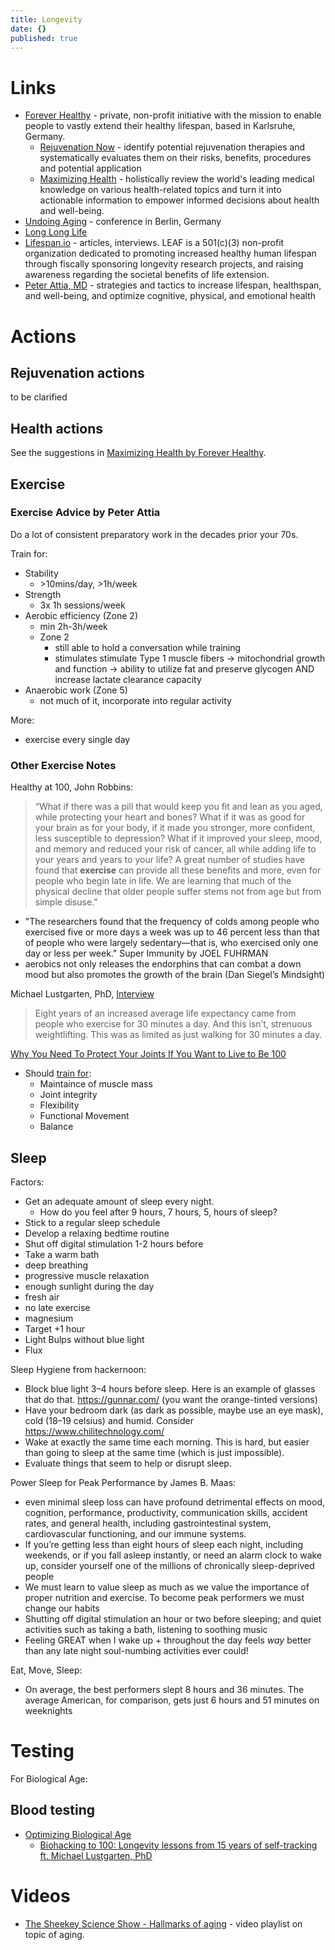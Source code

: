 ```yaml
---
title: Longevity
date: {}
published: true
---
```


# Links

* [Forever Healthy](https://www.forever-healthy.org/home.html) - private, non-profit initiative with the mission to enable people to vastly extend their healthy lifespan, based in Karlsruhe, Germany.
  * [Rejuvenation Now](https://www.forever-healthy.org/rejuvenation-now.html) - identify potential rejuvenation therapies and systematically evaluates them on their risks, benefits, procedures and potential application
  * [Maximizing Health](https://www.forever-healthy.org/maximizing-health.html) - holistically review the world's leading medical knowledge on various health-related topics and turn it into actionable information to empower informed decisions about health and well-being.
* [Undoing Aging](https://www.undoing-aging.org/) - conference in Berlin, Germany
* [Long Long Life](http://www.longlonglife.org/en/)
* [Lifespan.io](https://lifespan.io/) - articles, interviews. LEAF is a 501(c)(3) non-profit organization dedicated to promoting increased healthy human lifespan through fiscally sponsoring longevity research projects, and raising awareness regarding the societal benefits of life extension.
* [Peter Attia, MD](https://peterattiamd.com/) - strategies and tactics to increase lifespan, healthspan, and well-being, and optimize cognitive, physical, and emotional health


# Actions

## Rejuvenation actions

to be clarified

## Health actions

See the suggestions in [Maximizing Health by Forever Healthy](https://www.forever-healthy.org/maximizing-health.html).

## Exercise

### Exercise Advice by Peter Attia

Do a lot of consistent preparatory work in the decades prior your 70s.

Train for:
* Stability
  * \>10mins/day, >1h/week
* Strength
  * 3x 1h sessions/week
* Aerobic efficiency (Zone 2)
  * min 2h-3h/week
  * Zone 2
    * still able to hold a conversation while training
    * stimulates stimulate Type 1 muscle fibers -> mitochondrial growth and function -> ability to utilize fat and preserve glycogen AND increase lactate clearance capacity
* Anaerobic work (Zone 5)
  * not much of it, incorporate into regular activity

More:
* exercise every single day

### Other Exercise Notes
Healthy at 100, John Robbins:
>    “What if there was a pill that would keep you fit and lean as you aged, while protecting your heart and bones? What if it was as good for your brain as for your body, if it made you stronger, more confident, less susceptible to depression? What if it improved your sleep, mood, and memory and reduced your risk of cancer, all while adding life to your years and years to your life? A great number of studies have found that **exercise** can provide all these benefits and more, even for people who begin late in life. We are learning that much of the physical decline that older people suffer stems not from age but from simple disuse.”

* "The researchers found that the frequency of colds among people who exercised five or more days a week was up to 46 percent less than that of people who were largely sedentary—that is, who exercised only one day or less per week." Super Immunity by JOEL FUHRMAN
* aerobics not only releases the endorphins that can combat a down mood but also promotes the growth of the brain (Dan Siegel’s Mindsight)

Michael Lustgarten, PhD, [Interview](https://www.bisu.bio/biohacking-to-100-longevity-lessons-from-15-years-of-self-tracking-ft-michael-lustgarten-phd/)
>    Eight years of an increased average life expectancy came from people who exercise for 30 minutes a day. And this isn’t, strenuous weightlifting. This was as limited as just walking for 30 minutes a day.


[Why You Need To Protect Your Joints If You Want to Live to Be 100](https://invidio.us/watch?v=YY-_ux4ZXp4)
* Should [train for](https://invidio.us/watch?v=YY-_ux4ZXp4&start=7m46s):
  - Maintaince of muscle mass
  - Joint integrity
  - Flexibility
  - Functional Movement
  - Balance


## Sleep

Factors:

* Get an adequate amount of sleep every night.
  * How do you feel after 9 hours, 7 hours, 5, hours of sleep?
* Stick to a regular sleep schedule
* Develop a relaxing bedtime routine
* Shut off digital stimulation 1-2 hours before
* Take a warm bath
* deep breathing
* progressive muscle relaxation
* enough sunlight during the day
* fresh air
* no late exercise
* magnesium
* Target +1 hour
* Light Bulps without blue light
* Flux


Sleep Hygiene from hackernoon:

* Block blue light 3–4 hours before sleep. Here is an example of glasses that do that. https://gunnar.com/ (you want the orange-tinted versions)
* Have your bedroom dark (as dark as possible, maybe use an eye mask), cold (18–19 celsius) and humid. Consider https://www.chilitechnology.com/
* Wake at exactly the same time each morning. This is hard, but easier than going to sleep at the same time (which is just impossible).
* Evaluate things that seem to help or disrupt sleep.

Power Sleep for Peak Performance by James B. Maas:
* even minimal sleep loss can have profound detrimental effects on mood, cognition, performance, productivity, communication skills, accident rates, and general health, including gastrointestinal system, cardiovascular functioning, and our immune systems.
* If you’re getting less than eight hours of sleep each night, including weekends, or if you fall asleep instantly, or need an alarm clock to wake up, consider yourself one of the millions of chronically sleep-deprived people
* We must learn to value sleep as much as we value the importance of proper nutrition and exercise. To become peak performers we must change our habits
* Shutting off digital stimulation an hour or two before sleeping; and quiet activities such as taking a bath, listening to soothing music
* Feeling GREAT when I wake up + throughout the day feels *way* better than any late night soul-numbing activities ever could!


Eat, Move, Sleep:
* On average, the best performers slept 8 hours and 36 minutes. The average American, for comparison, gets just 6 hours and 51 minutes on weeknights

# Testing

For Biological Age:

## Blood testing

* [Optimizing Biological Age](https://www.facebook.com/watch/live/?v=171654417441316)
  * [Biohacking to 100: Longevity lessons from 15 years of self-tracking ft. Michael Lustgarten, PhD](https://www.bisu.bio/biohacking-to-100-longevity-lessons-from-15-years-of-self-tracking-ft-michael-lustgarten-phd/)

# Videos

* [The Sheekey Science Show - Hallmarks of aging](https://www.youtube.com/watch?v=U5ORO0IN_IM&list=PLnLFbRYd2NGEELHmxaVLDr18nsKJF931d) - video playlist on topic of aging.
